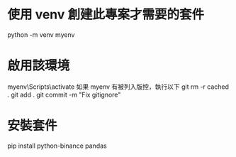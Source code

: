 # 使用 venv 創建此專案才需要的套件
python -m venv myenv

# 啟用該環境
myenv\Scripts\activate
如果 myenv 有被列入版控，執行以下
git rm -r cached .
git add .
git commit -m "Fix gitignore"

# 安裝套件
pip install python-binance pandas